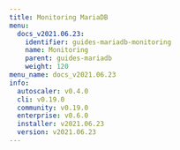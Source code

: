 ```yaml
---
title: Monitoring MariaDB
menu:
  docs_v2021.06.23:
    identifier: guides-mariadb-monitoring
    name: Monitoring
    parent: guides-mariadb
    weight: 120
menu_name: docs_v2021.06.23
info:
  autoscaler: v0.4.0
  cli: v0.19.0
  community: v0.19.0
  enterprise: v0.6.0
  installer: v2021.06.23
  version: v2021.06.23
---
```



